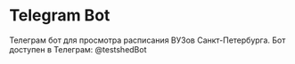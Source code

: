 # Telegram Bot
Телеграм бот для просмотра расписания ВУЗов Санкт-Петербурга.
Бот доступен в Телеграм: @testshedBot

